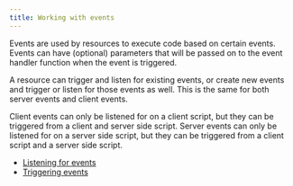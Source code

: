```yaml
---
title: Working with events
---
```

Events are used by resources to execute code based on certain events. Events can have (optional) parameters that will be
passed on to the event handler function when the event is triggered.

A resource can trigger and listen for existing events, or create new events and trigger or listen for those events as
well. This is the same for both server events and client events.

Client events can only be listened for on a client script, but they can be triggered from a client and server side
script. Server events can only be listened for on a server side script, but they can be triggered from a client script
and a server side script.

- [Listening for events](/guides/listening-for-events.md)
- [Triggering events](/guides/triggering-events.md)
